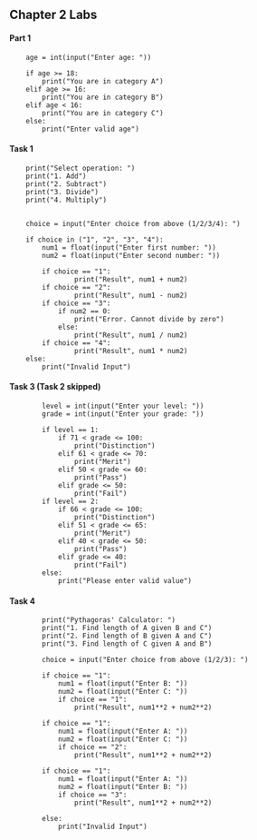 ## Chapter 2 Labs
#### Part 1

        age = int(input("Enter age: "))
        
        if age >= 18:
            print("You are in category A")
        elif age >= 16:
            print("You are in category B")
        elif age < 16:
            print("You are in category C")
        else:
            print("Enter valid age")

#### Task 1

        print("Select operation: ")
        print("1. Add")
        print("2. Subtract")
        print("3. Divide")
        print("4. Multiply")
        
        
        choice = input("Enter choice from above (1/2/3/4): ")
        
        if choice in ("1", "2", "3", "4"):
            num1 = float(input("Enter first number: "))
            num2 = float(input("Enter second number: "))
        
            if choice == "1":
                    print("Result", num1 + num2)
            if choice == "2":
                    print("Result", num1 - num2)
            if choice == "3":
                if num2 == 0:
                    print("Error. Cannot divide by zero")
                else:
                    print("Result", num1 / num2)
            if choice == "4":
                    print("Result", num1 * num2)
        else:
            print("Invalid Input")

#### Task 3 (Task 2 skipped)

            level = int(input("Enter your level: "))
            grade = int(input("Enter your grade: "))
            
            if level == 1:
                if 71 < grade <= 100:
                    print("Distinction")
                elif 61 < grade <= 70:
                    print("Merit")
                elif 50 < grade <= 60:
                    print("Pass")
                elif grade <= 50:
                    print("Fail")
            if level == 2:
                if 66 < grade <= 100:
                    print("Distinction")
                elif 51 < grade <= 65:
                    print("Merit")
                elif 40 < grade <= 50:
                    print("Pass")
                elif grade <= 40:
                    print("Fail")
            else:
                print("Please enter valid value")

#### Task 4

            print("Pythagoras' Calculator: ")
            print("1. Find length of A given B and C")
            print("2. Find length of B given A and C")
            print("3. Find length of C given A and B")
            
            choice = input("Enter choice from above (1/2/3): ")
            
            if choice == "1":
                num1 = float(input("Enter B: "))
                num2 = float(input("Enter C: "))
                if choice == "1":
                    print("Result", num1**2 + num2**2)
            
            if choice == "1":
                num1 = float(input("Enter A: "))
                num2 = float(input("Enter C: "))
                if choice == "2":
                    print("Result", num1**2 + num2**2)
            
            if choice == "1":
                num1 = float(input("Enter A: "))
                num2 = float(input("Enter B: "))
                if choice == "3":
                    print("Result", num1**2 + num2**2)
            
            else:
                print("Invalid Input")
